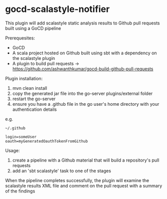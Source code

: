 # gocd-scalastyle-notifier

This plugin will add scalastyle static analysis results to Github pull requests built using a GoCD pipeline

Prerequesites:

- GoCD
- A scala project hosted on Github built using sbt with a dependency on the scalastyle plugin
- A plugin to build pull requests -> https://github.com/ashwanthkumar/gocd-build-github-pull-requests


Plugin installation:

1. mvn clean install
2. copy the generated jar file into the go-server plugins/external folder
3. restart the go-server
4. ensure you have a .github file in the go user's home directory with your authentication details

e.g.

    ~/.github
    
    login=someUser
    oauth=myGeneratedOauthTokenFromGithub

Usage:

1. create a pipeline with a Github material that will build a repository's pull requests
2. add an 'sbt scalastyle' task to one of the stages

When the pipeline completes successfully, the plugin will examine the scalastyle results XML file and comment on the pull request with a summary of the findings

